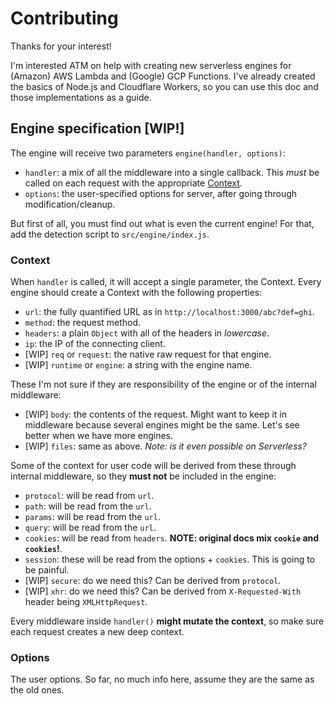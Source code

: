 # Contributing

Thanks for your interest!

I'm interested ATM on help with creating new serverless engines for (Amazon) AWS Lambda and (Google) GCP Functions. I've already created the basics of Node.js and Cloudflare Workers, so you can use this doc and those implementations as a guide.

## Engine specification [WIP!]

The engine will receive two parameters `engine(handler, options)`:

- `handler`: a mix of all the middleware into a single callback. This _must_ be called on each request with the appropriate [Context](#context).
- `options`: the user-specified options for server, after going through modification/cleanup.

But first of all, you must find out what is even the current engine! For that, add the detection script to `src/engine/index.js`.

### Context

When `handler` is called, it will accept a single parameter, the Context. Every engine should create a Context with the following properties:

- `url`: the fully quantified URL as in `http://localhost:3000/abc?def=ghi`.
- `method`: the request method.
- `headers`: a plain `Object` with all of the headers in _lowercase_.
- `ip`: the IP of the connecting client.
- [WIP] `req` or `request`: the native raw request for that engine.
- [WIP] `runtime` or `engine`: a string with the engine name.

These I'm not sure if they are responsibility of the engine or of the internal middleware:

- [WIP] `body`: the contents of the request. Might want to keep it in middleware because several engines might be the same. Let's see better when we have more engines.
- [WIP] `files`: same as above. _Note: is it even possible on Serverless?_

Some of the context for user code will be derived from these through internal middleware, so they **must not** be included in the engine:

- `protocol`: will be read from `url`.
- `path`: will be read from the `url`.
- `params`: will be read from the `url`.
- `query`: will be read from the `url`.
- `cookies`: will be read from `headers`. **NOTE: original docs mix `cookie` and `cookies`!**.
- `session`: these will be read from the options + `cookies`. This is going to be painful.
- [WIP] `secure`: do we need this? Can be derived from `protocol`.
- [WIP] `xhr`: do we need this? Can be derived from `X-Requested-With` header being `XMLHttpRequest`.

Every middleware inside `handler()` **might mutate the context**, so make sure each request creates a new deep context.

### Options

The user options. So far, no much info here, assume they are the same as the old ones.
